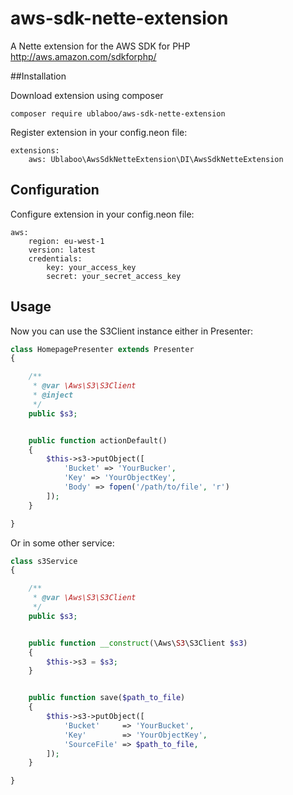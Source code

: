 # aws-sdk-nette-extension
A Nette extension for the AWS SDK for PHP http://aws.amazon.com/sdkforphp/

##Installation

Download extension using composer

```
composer require ublaboo/aws-sdk-nette-extension
```
	

Register extension in your config.neon file:

```
extensions:
	aws: Ublaboo\AwsSdkNetteExtension\DI\AwsSdkNetteExtension
```

## Configuration

Configure extension in your config.neon file:

```
aws:
	region: eu-west-1
	version: latest
	credentials:
		key: your_access_key
		secret: your_secret_access_key
```
			
## Usage

Now you can use the S3Client instance either in Presenter:

```php
class HomepagePresenter extends Presenter
{

	/**
	 * @var \Aws\S3\S3Client
	 * @inject
	 */
	public $s3;


	public function actionDefault()
	{
		$this->s3->putObject([
			'Bucket' => 'YourBucker',
			'Key' => 'YourObjectKey',
			'Body' => fopen('/path/to/file', 'r')
		]);
	}

}
```

Or in some other service:

```php
class s3Service
{

	/**
	 * @var \Aws\S3\S3Client
	 */
	public $s3;


	public function __construct(\Aws\S3\S3Client $s3)
	{
		$this->s3 = $s3;
	}


	public function save($path_to_file)
	{
		$this->s3->putObject([
			'Bucket'     => 'YourBucket',
			'Key'        => 'YourObjectKey',
			'SourceFile' => $path_to_file,
		]);
	}

}
```

